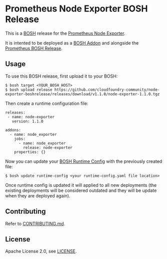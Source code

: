 # Prometheus Node Exporter BOSH Release

This is a [BOSH](http://bosh.io/) release for the [Prometheus Node Exporter](https://github.com/prometheus/node_exporter).

It is intented to be deployed as a [BOSH Addon](http://bosh.io/docs/runtime-config.html#addons) and alongside the [Prometheus BOSH Release](https://github.com/cloudfoundry-community/prometheus-boshrelease).

## Usage

To use this BOSH release, first upload it to your BOSH:

```
$ bosh target <YOUR_BOSH_HOST>
$ bosh upload release https://github.com/cloudfoundry-community/node-exporter-boshrelease/releases/download/v1.1.0/node-exporter-1.1.0.tgz
```

Then create a runtime configuration file:

```
releases:
 - name: node-exporter
   version: 1.1.0

addons:
  - name: node_exporter
    jobs:
      - name: node_exporter
        release: node-exporter
    properties: {}
```

Now you can update your [BOSH Runtime Config](http://bosh.io/docs/runtime-config.html) with the previously created file:

```
$ bosh update runtime-config <your runtime-config.yaml file location>
```

Once runtime config is updated it will applied to all new deployments (the existing deployments will be considered outdated and they will be update when they are deployed again).

## Contributing

Refer to [CONTRIBUTING.md](https://github.com/cloudfoundry-community/node-exporter-boshrelease/blob/master/CONTRIBUTING.md).

## License

Apache License 2.0, see [LICENSE](https://github.com/cloudfoundry-community/node-exporter-boshrelease/blob/master/LICENSE).

